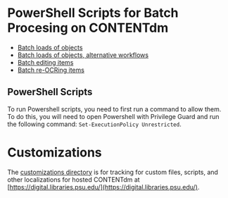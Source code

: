 # PowerShell Scripts for Batch Procesing on CONTENTdm

  * [Batch loads of objects](https://git.psu.edu/digipres/contentdm/blob/master/batchLoadCreate.md)
  * [Batch loads of objects, alternative workflows](https://git.psu.edu/digipres/contentdm/tree/master/batchLoadMisc)
  * [Batch editing items](https://git.psu.edu/digipres/scripts/tree/master/contentdm/batchEdit)
  * [Batch re-OCRing items](https://git.psu.edu/digipres/contentdm/tree/master/batchReOCR)

## PowerShell Scripts
To run Powershell scripts, you need to first run a command to allow them. To do this, you will need to open Powershell with Privilege Guard and run the following command: `Set-ExecutionPolicy Unrestricted`.

# Customizations

The [customizations directory](https://git.psu.edu/digipres/contentdm/tree/master/customizations) is for tracking for custom files, scripts, and other localizations for hosted CONTENTdm at [https://digital.libraries.psu.edu/](https://digital.libraries.psu.edu/).